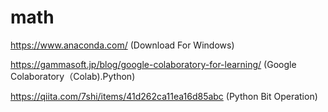 # math
https://www.anaconda.com/
(Download For Windows)

https://gammasoft.jp/blog/google-colaboratory-for-learning/
(Google Colaboratory（Colab).Python)

https://qiita.com/7shi/items/41d262ca11ea16d85abc
(Python Bit Operation)
